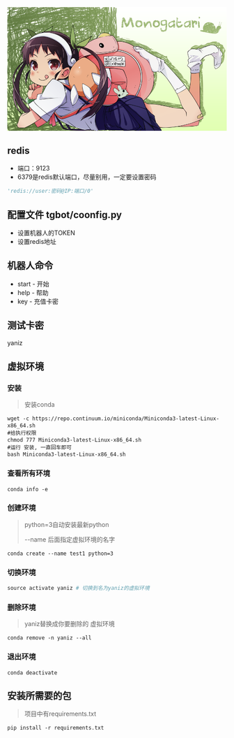
<div align="center">
    <img src="https://github.com/Yanizi/bot/blob/main/img/536083.png?raw=true">
</div>


## redis
- 端口：9123 
- 6379是redis默认端口，尽量别用，一定要设置密码
```python
'redis://user:密码@IP:端口/0'
```


## 配置文件 tgbot/coonfig.py
- 设置机器人的TOKEN
- 设置redis地址




## 机器人命令
- start - 开始
- help - 帮助
- key - 充值卡密


## 测试卡密
yaniz





## 虚拟环境

### 安装

> 安装conda

```
wget -c https://repo.continuum.io/miniconda/Miniconda3-latest-Linux-x86_64.sh
#给执行权限
chmod 777 Miniconda3-latest-Linux-x86_64.sh 
#运行 安装, 一直回车即可
bash Miniconda3-latest-Linux-x86_64.sh 
```



### 查看所有环境

```
conda info -e
```



### 创建环境

> python=3自动安装最新python
>
>  --name 后面指定虚拟环境的名字

```
conda create --name test1 python=3
```



### 切换环境
```python
source activate yaniz # 切换到名为yaniz的虚拟环境
```



### 删除环境

> yaniz替换成你要删除的 虚拟环境

```
conda remove -n yaniz --all
```



### 退出环境

```
conda deactivate
```





## 安装所需要的包

> 项目中有requirements.txt

```
pip install -r requirements.txt
```


